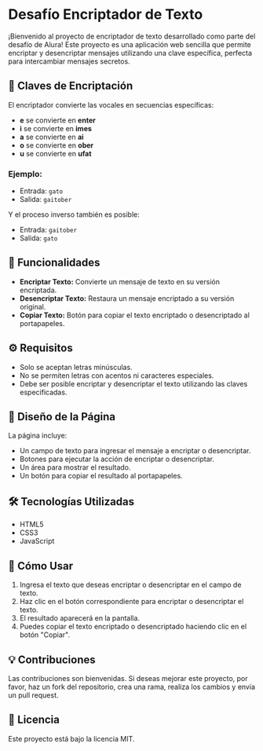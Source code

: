 # Desafío Encriptador de Texto

¡Bienvenido al proyecto de encriptador de texto desarrollado como parte del desafío de Alura! Este proyecto es una aplicación web sencilla que permite encriptar y desencriptar mensajes utilizando una clave específica, perfecta para intercambiar mensajes secretos.

## 🔑 Claves de Encriptación

El encriptador convierte las vocales en secuencias específicas:

- **e** se convierte en **enter**
- **i** se convierte en **imes**
- **a** se convierte en **ai**
- **o** se convierte en **ober**
- **u** se convierte en **ufat**

### Ejemplo:
- Entrada: `gato`
- Salida: `gaitober`
  
Y el proceso inverso también es posible:
- Entrada: `gaitober`
- Salida: `gato`

## 🚀 Funcionalidades

- **Encriptar Texto:** Convierte un mensaje de texto en su versión encriptada.
- **Desencriptar Texto:** Restaura un mensaje encriptado a su versión original.
- **Copiar Texto:** Botón para copiar el texto encriptado o desencriptado al portapapeles.

## ⚙️ Requisitos

- Solo se aceptan letras minúsculas.
- No se permiten letras con acentos ni caracteres especiales.
- Debe ser posible encriptar y desencriptar el texto utilizando las claves especificadas.

## 🎨 Diseño de la Página

La página incluye:

- Un campo de texto para ingresar el mensaje a encriptar o desencriptar.
- Botones para ejecutar la acción de encriptar o desencriptar.
- Un área para mostrar el resultado.
- Un botón para copiar el resultado al portapapeles.

## 🛠 Tecnologías Utilizadas

- HTML5
- CSS3
- JavaScript

## 📄 Cómo Usar

1. Ingresa el texto que deseas encriptar o desencriptar en el campo de texto.
2. Haz clic en el botón correspondiente para encriptar o desencriptar el texto.
3. El resultado aparecerá en la pantalla.
4. Puedes copiar el texto encriptado o desencriptado haciendo clic en el botón "Copiar".

## 💡 Contribuciones

Las contribuciones son bienvenidas. Si deseas mejorar este proyecto, por favor, haz un fork del repositorio, crea una rama, realiza los cambios y envía un pull request.

## 📜 Licencia

Este proyecto está bajo la licencia MIT.


